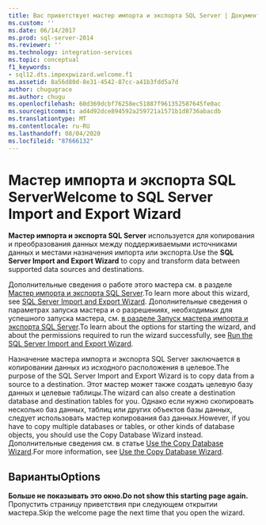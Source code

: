 ```yaml
---
title: Вас приветствует мастер импорта и экспорта SQL Server | Документы Майкрософт
ms.custom: ''
ms.date: 06/14/2017
ms.prod: sql-server-2014
ms.reviewer: ''
ms.technology: integration-services
ms.topic: conceptual
f1_keywords:
- sql12.dts.impexpwizard.welcome.f1
ms.assetid: 8a56d80d-8e31-4542-87cc-a41b3fdd5a7d
author: chugugrace
ms.author: chugu
ms.openlocfilehash: 60d369dcbf76258ec51887f961352587645fe0ac
ms.sourcegitcommit: ad4d92dce894592a259721a1571b1d8736abacdb
ms.translationtype: MT
ms.contentlocale: ru-RU
ms.lasthandoff: 08/04/2020
ms.locfileid: "87666132"
---
```

# <a name="welcome-to-sql-server-import-and-export-wizard"></a><span data-ttu-id="a3dd2-102">Мастер импорта и экспорта SQL Server</span><span class="sxs-lookup"><span data-stu-id="a3dd2-102">Welcome to SQL Server Import and Export Wizard</span></span>
  <span data-ttu-id="a3dd2-103">**Мастер импорта и экспорта SQL Server** используется для копирования и преобразования данных между поддерживаемыми источниками данных и местами назначения импорта или экспорта.</span><span class="sxs-lookup"><span data-stu-id="a3dd2-103">Use the **SQL Server Import and Export Wizard** to copy and transform data between supported data sources and destinations.</span></span>  
  
 <span data-ttu-id="a3dd2-104">Дополнительные сведения о работе этого мастера см. в разделе [Мастер импорта и экспорта SQL Server](import-and-export-data-with-the-sql-server-import-and-export-wizard.md).</span><span class="sxs-lookup"><span data-stu-id="a3dd2-104">To learn more about this wizard, see [SQL Server Import and Export Wizard](import-and-export-data-with-the-sql-server-import-and-export-wizard.md).</span></span> <span data-ttu-id="a3dd2-105">Дополнительные сведения о параметрах запуска мастера и о разрешениях, необходимых для успешного запуска мастера, см. [в разделе Запуск мастера импорта и экспорта SQL Server](start-the-sql-server-import-and-export-wizard.md).</span><span class="sxs-lookup"><span data-stu-id="a3dd2-105">To learn about the options for starting the wizard, and about the permissions required to run the wizard successfully, see [Run the SQL Server Import and Export Wizard](start-the-sql-server-import-and-export-wizard.md).</span></span>  
  
 <span data-ttu-id="a3dd2-106">Назначение мастера импорта и экспорта SQL Server заключается в копировании данных из исходного расположения в целевое.</span><span class="sxs-lookup"><span data-stu-id="a3dd2-106">The purpose of the SQL Server Import and Export Wizard is to copy data from a source to a destination.</span></span> <span data-ttu-id="a3dd2-107">Этот мастер может также создать целевую базу данных и целевые таблицы.</span><span class="sxs-lookup"><span data-stu-id="a3dd2-107">The wizard can also create a destination database and destination tables for you.</span></span> <span data-ttu-id="a3dd2-108">Однако если нужно скопировать несколько баз данных, таблиц или других объектов базы данных, следует использовать мастер копирования баз данных.</span><span class="sxs-lookup"><span data-stu-id="a3dd2-108">However, if you have to copy multiple databases or tables, or other kinds of database objects, you should use the Copy Database Wizard instead.</span></span> <span data-ttu-id="a3dd2-109">Дополнительные сведения см. в статье [Use the Copy Database Wizard](../../relational-databases/databases/use-the-copy-database-wizard.md).</span><span class="sxs-lookup"><span data-stu-id="a3dd2-109">For more information, see [Use the Copy Database Wizard](../../relational-databases/databases/use-the-copy-database-wizard.md).</span></span>  
  
## <a name="options"></a><span data-ttu-id="a3dd2-110">Варианты</span><span class="sxs-lookup"><span data-stu-id="a3dd2-110">Options</span></span>  
 <span data-ttu-id="a3dd2-111">**Больше не показывать это окно.**</span><span class="sxs-lookup"><span data-stu-id="a3dd2-111">**Do not show this starting page again.**</span></span>  
 <span data-ttu-id="a3dd2-112">Пропустить страницу приветствия при следующем открытии мастера.</span><span class="sxs-lookup"><span data-stu-id="a3dd2-112">Skip the welcome page the next time that you open the wizard.</span></span>  
  
  
